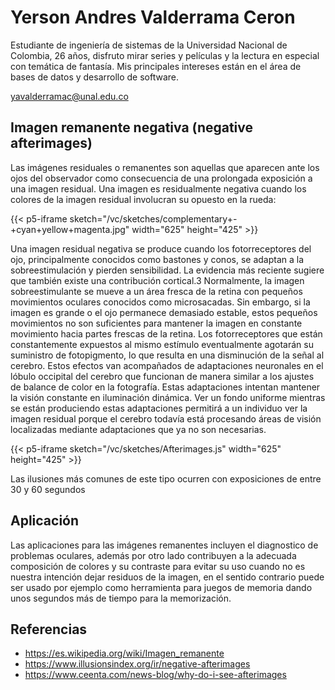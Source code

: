 # Yerson Andres Valderrama Ceron

Estudiante de ingeniería de sistemas de la Universidad Nacional de Colombia, 26 años, disfruto mirar series y películas y la lectura en especial con temática de fantasía.  Mis principales intereses están en el área de  bases de datos y desarrollo de software.

yavalderramac@unal.edu.co

## Imagen remanente negativa (negative afterimages)
Las imágenes residuales o remanentes son aquellas que aparecen ante los ojos del observador como consecuencia de una prolongada exposición a una imagen residual.
Una imagen es residualmente negativa cuando los colores de la imagen residual involucran su opuesto en la rueda:

{{< p5-iframe sketch="/vc/sketches/complementary+-+cyan+yellow+magenta.jpg" width="625" height="425" >}}

Una imagen residual negativa se produce cuando los fotorreceptores del ojo, principalmente conocidos como bastones y conos, se adaptan a la sobreestimulación y pierden sensibilidad. La evidencia más reciente sugiere que también existe una contribución cortical.3 Normalmente, la imagen sobreestimulante se mueve a un área fresca de la retina con pequeños movimientos oculares conocidos como microsacadas. Sin embargo, si la imagen es grande o el ojo permanece demasiado estable, estos pequeños movimientos no son suficientes para mantener la imagen en constante movimiento hacia partes frescas de la retina. 
Los fotorreceptores que están constantemente expuestos al mismo estímulo eventualmente agotarán su suministro de fotopigmento, lo que resulta en una disminución de la señal al cerebro. Estos efectos van acompañados de adaptaciones neuronales en el lóbulo occipital del cerebro que funcionan de manera similar a los ajustes de balance de color en la fotografía. Estas adaptaciones intentan mantener la visión constante en iluminación dinámica. Ver un fondo uniforme mientras se están produciendo estas adaptaciones permitirá a un individuo ver la imagen residual porque el cerebro todavía está procesando áreas de visión localizadas mediante adaptaciones que ya no son necesarias. 


{{< p5-iframe sketch="/vc/sketches/Afterimages.js" width="625" height="425" >}}

Las ilusiones más comunes de este tipo ocurren con exposiciones de entre 30 y 60 segundos

## Aplicación
Las aplicaciones para las imágenes remanentes incluyen el diagnostico de problemas oculares, además por otro lado contribuyen a la adecuada composición de colores y su contraste para evitar su uso cuando no es nuestra intención dejar residuos de la imagen, en el sentido contrario puede ser usado por ejemplo como herramienta para juegos de memoria dando unos segundos más de tiempo para la memorización.

## Referencias
* https://es.wikipedia.org/wiki/Imagen_remanente
* https://www.illusionsindex.org/ir/negative-afterimages
* https://www.ceenta.com/news-blog/why-do-i-see-afterimages
